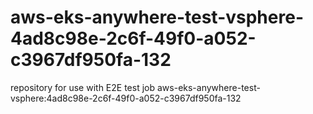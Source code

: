 # aws-eks-anywhere-test-vsphere-4ad8c98e-2c6f-49f0-a052-c3967df950fa-132
repository for use with E2E test job aws-eks-anywhere-test-vsphere:4ad8c98e-2c6f-49f0-a052-c3967df950fa-132
